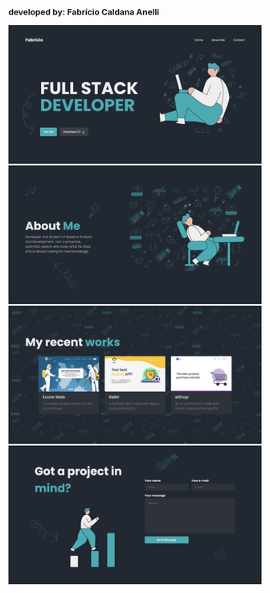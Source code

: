 ### developed by: Fabrício Caldana Anelli

![1](./src/assets/1.png)
![2](./src/assets/2.png)
![3](./src/assets/3.png)
![4](./src/assets/4.png)
